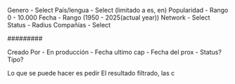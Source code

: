 Genero - Select
País/lengua - Select (limitado a es, en)
Popularidad - Rango 0 - 10.000
Fecha - Rango (1950 - 2025(actual year))
Network - Select
Status - Radius
Compañías - Select

#########

Creado Por -
En producción -
Fecha ultimo cap -
Fecha del prox -
Status?
Tipo?

Lo que se puede hacer es pedir El resultado filtrado, las c